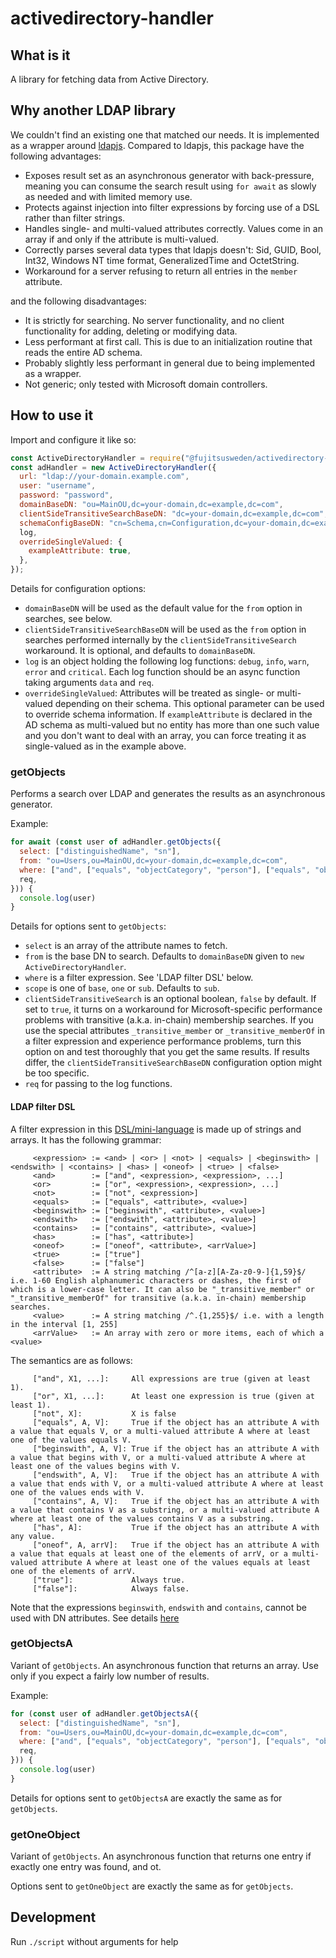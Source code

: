 # activedirectory-handler

## What is it

A library for fetching data from Active Directory.

## Why another LDAP library

We couldn't find an existing one that matched our needs.
It is implemented as a wrapper around [ldapjs](http://ldapjs.org/).
Compared to ldapjs, this package have the following advantages:

* Exposes result set as an asynchronous generator with back-pressure, meaning you can consume the search result using `for await` as slowly as needed and with limited memory use.
* Protects against injection into filter expressions by forcing use of a DSL rather than filter strings.
* Handles single- and multi-valued attributes correctly.
  Values come in an array if and only if the attribute is multi-valued.
* Correctly parses several data types that ldapjs doesn't:
  Sid, GUID, Bool, Int32, Windows NT time format, GeneralizedTime and OctetString.
* Workaround for a server refusing to return all entries in the `member` attribute.

and the following disadvantages:

* It is strictly for searching. No server functionality, and no client functionality for adding, deleting or modifying data.
* Less performant at first call. This is due to an initialization routine that reads the entire AD schema.
* Probably slightly less performant in general due to being implemented as a wrapper.
* Not generic; only tested with Microsoft domain controllers.

## How to use it

Import and configure it like so:
```js
const ActiveDirectoryHandler = require("@fujitsusweden/activedirectory-handler");
const adHandler = new ActiveDirectoryHandler({
  url: "ldap://your-domain.example.com",
  user: "username",
  password: "password",
  domainBaseDN: "ou=MainOU,dc=your-domain,dc=example,dc=com",
  clientSideTransitiveSearchBaseDN: "dc=your-domain,dc=example,dc=com",
  schemaConfigBaseDN: "cn=Schema,cn=Configuration,dc=your-domain,dc=example,dc=com",
  log,
  overrideSingleValued: {
    exampleAttribute: true,
  },
});
```

Details for configuration options:

* `domainBaseDN` will be used as the default value for the `from` option in searches, see below.
* `clientSideTransitiveSearchBaseDN` will be used as the `from` option in searches performed internally by the `clientSideTransitiveSearch` workaround.
  It is optional, and defaults to `domainBaseDN`.
* `log` is an object holding the following log functions: `debug`, `info`, `warn`, `error` and `critical`.
  Each log function should be an async function taking arguments `data` and `req`.
* `overrideSingleValued`: Attributes will be treated as single- or multi-valued depending on their schema.
  This optional parameter can be used to override schema information.
  If `exampleAttribute` is declared in the AD schema as multi-valued but no entity has more than one such value and you don't want to deal with an array, you can force treating it as single-valued as in the example above.

### getObjects

Performs a search over LDAP and generates the results as an asynchronous generator.

Example:

```js
for await (const user of adHandler.getObjects({
  select: ["distinguishedName", "sn"],
  from: "ou=Users,ou=MainOU,dc=your-domain,dc=example,dc=com",
  where: ["and", ["equals", "objectCategory", "person"], ["equals", "objectClass", "user"]],
  req,
})) {
  console.log(user)
}
```

Details for options sent to `getObjects`:

* `select` is an array of the attribute names to fetch.
* `from` is the base DN to search. Defaults to `domainBaseDN` given to `new ActiveDirectoryHandler`.
* `where` is a filter expression. See 'LDAP filter DSL' below.
* `scope` is one of `base`, `one` or `sub`. Defaults to `sub`.
* `clientSideTransitiveSearch` is an optional boolean, `false` by default. If set to `true`, it turns on a workaround for Microsoft-specific performance problems with transitive (a.k.a. in-chain) membership searches. If you use the special attributes `_transitive_member` or `_transitive_memberOf` in a filter expression and experience performance problems, turn this option on and test thoroughly that you get the same results. If results differ, the `clientSideTransitiveSearchBaseDN` configuration option might be too specific.
* `req` for passing to the log functions.

#### LDAP filter DSL

A filter expression in this [DSL/mini-language](https://en.wikipedia.org/wiki/Domain-specific_language) is made up of strings and arrays.
It has the following grammar:

```
     <expression> := <and> | <or> | <not> | <equals> | <beginswith> | <endswith> | <contains> | <has> | <oneof> | <true> | <false>
     <and>        := ["and", <expression>, <expression>, ...]
     <or>         := ["or", <expression>, <expression>, ...]
     <not>        := ["not", <expression>]
     <equals>     := ["equals", <attribute>, <value>]
     <beginswith> := ["beginswith", <attribute>, <value>]
     <endswith>   := ["endswith", <attribute>, <value>]
     <contains>   := ["contains", <attribute>, <value>]
     <has>        := ["has", <attribute>]
     <oneof>      := ["oneof", <attribute>, <arrValue>]
     <true>       := ["true"]
     <false>      := ["false"]
     <attribute>  := A string matching /^[a-z][A-Za-z0-9-]{1,59}$/ i.e. 1-60 English alphanumeric characters or dashes, the first of which is a lower-case letter. It can also be "_transitive_member" or "_transitive_memberOf" for transitive (a.k.a. in-chain) membership searches.
     <value>      := A string matching /^.{1,255}$/ i.e. with a length in the interval [1, 255]
     <arrValue>   := An array with zero or more items, each of which a <value>
```

The semantics are as follows:

```
     ["and", X1, ...]:     All expressions are true (given at least 1).
     ["or", X1, ...]:      At least one expression is true (given at least 1).
     ["not", X]:           X is false
     ["equals", A, V]:     True if the object has an attribute A with a value that equals V, or a multi-valued attribute A where at least one of the values equals V.
     ["beginswith", A, V]: True if the object has an attribute A with a value that begins with V, or a multi-valued attribute A where at least one of the values begins with V.
     ["endswith", A, V]:   True if the object has an attribute A with a value that ends with V, or a multi-valued attribute A where at least one of the values ends with V.
     ["contains", A, V]:   True if the object has an attribute A with a value that contains V as a substring, or a multi-valued attribute A where at least one of the values contains V as a substring.
     ["has", A]:           True if the object has an attribute A with any value.
     ["oneof", A, arrV]:   True if the object has an attribute A with a value that equals at least one of the elements of arrV, or a multi-valued attribute A where at least one of the values equals at least one of the elements of arrV.
     ["true"]:             Always true.
     ["false"]:            Always false.
```

Note that the expressions `beginswith`, `endswith` and `contains`, cannot be used with DN attributes. See details [here](https://social.technet.microsoft.com/wiki/contents/articles/5392.active-directory-ldap-syntax-filters.aspx)

### getObjectsA

Variant of `getObjects`.
An asynchronous function that returns an array.
Use only if you expect a fairly low number of results.

Example:

```js
for (const user of adHandler.getObjectsA({
  select: ["distinguishedName", "sn"],
  from: "ou=Users,ou=MainOU,dc=your-domain,dc=example,dc=com",
  where: ["and", ["equals", "objectCategory", "person"], ["equals", "objectClass", "user"]],
  req,
})) {
  console.log(user)
}
```

Details for options sent to `getObjectsA` are exactly the same as for `getObjects`.

### getOneObject

Variant of `getObjects`.
An asynchronous function that returns one entry if exactly one entry was found, and ot.

Options sent to `getOneObject` are exactly the same as for `getObjects`.

## Development

Run `./script` without arguments for help
